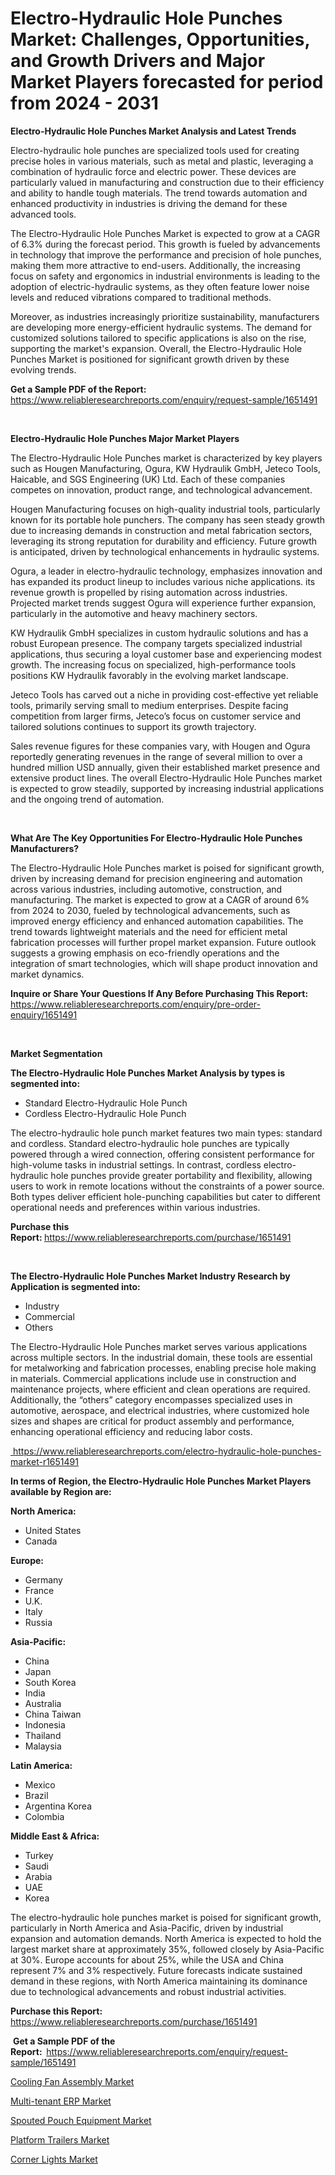 <p><h1>Electro-Hydraulic Hole Punches Market: Challenges, Opportunities, and Growth Drivers and Major Market Players forecasted for period from 2024 - 2031</h1></p><p><strong>Electro-Hydraulic Hole Punches Market Analysis and Latest Trends</strong></p>
<p><p>Electro-hydraulic hole punches are specialized tools used for creating precise holes in various materials, such as metal and plastic, leveraging a combination of hydraulic force and electric power. These devices are particularly valued in manufacturing and construction due to their efficiency and ability to handle tough materials. The trend towards automation and enhanced productivity in industries is driving the demand for these advanced tools.</p><p>The Electro-Hydraulic Hole Punches Market is expected to grow at a CAGR of 6.3% during the forecast period. This growth is fueled by advancements in technology that improve the performance and precision of hole punches, making them more attractive to end-users. Additionally, the increasing focus on safety and ergonomics in industrial environments is leading to the adoption of electric-hydraulic systems, as they often feature lower noise levels and reduced vibrations compared to traditional methods. </p><p>Moreover, as industries increasingly prioritize sustainability, manufacturers are developing more energy-efficient hydraulic systems. The demand for customized solutions tailored to specific applications is also on the rise, supporting the market's expansion. Overall, the Electro-Hydraulic Hole Punches Market is positioned for significant growth driven by these evolving trends.</p></p>
<p><strong>Get a Sample PDF of the Report:&nbsp;</strong> <a href="https://www.reliableresearchreports.com/enquiry/request-sample/1651491?utm_campaign=11&utm_medium=2&utm_source=Github&utm_content=ia&utm_term=08122024&utm_id=electro-hydraulic-hole-punches">https://www.reliableresearchreports.com/enquiry/request-sample/1651491</a></p>
<p>&nbsp;</p>
<p><strong>Electro-Hydraulic Hole Punches Major Market Players</strong></p>
<p><p>The Electro-Hydraulic Hole Punches market is characterized by key players such as Hougen Manufacturing, Ogura, KW Hydraulik GmbH, Jeteco Tools, Haicable, and SGS Engineering (UK) Ltd. Each of these companies competes on innovation, product range, and technological advancement.</p><p>Hougen Manufacturing focuses on high-quality industrial tools, particularly known for its portable hole punchers. The company has seen steady growth due to increasing demands in construction and metal fabrication sectors, leveraging its strong reputation for durability and efficiency. Future growth is anticipated, driven by technological enhancements in hydraulic systems.</p><p>Ogura, a leader in electro-hydraulic technology, emphasizes innovation and has expanded its product lineup to includes various niche applications. its revenue growth is propelled by rising automation across industries. Projected market trends suggest Ogura will experience further expansion, particularly in the automotive and heavy machinery sectors.</p><p>KW Hydraulik GmbH specializes in custom hydraulic solutions and has a robust European presence. The company targets specialized industrial applications, thus securing a loyal customer base and experiencing modest growth. The increasing focus on specialized, high-performance tools positions KW Hydraulik favorably in the evolving market landscape.</p><p>Jeteco Tools has carved out a niche in providing cost-effective yet reliable tools, primarily serving small to medium enterprises. Despite facing competition from larger firms, Jeteco’s focus on customer service and tailored solutions continues to support its growth trajectory.</p><p>Sales revenue figures for these companies vary, with Hougen and Ogura reportedly generating revenues in the range of several million to over a hundred million USD annually, given their established market presence and extensive product lines. The overall Electro-Hydraulic Hole Punches market is expected to grow steadily, supported by increasing industrial applications and the ongoing trend of automation.</p></p>
<p>&nbsp;</p>
<p><strong>What Are The Key Opportunities For Electro-Hydraulic Hole Punches Manufacturers?</strong></p>
<p><p>The Electro-Hydraulic Hole Punches market is poised for significant growth, driven by increasing demand for precision engineering and automation across various industries, including automotive, construction, and manufacturing. The market is expected to grow at a CAGR of around 6% from 2024 to 2030, fueled by technological advancements, such as improved energy efficiency and enhanced automation capabilities. The trend towards lightweight materials and the need for efficient metal fabrication processes will further propel market expansion. Future outlook suggests a growing emphasis on eco-friendly operations and the integration of smart technologies, which will shape product innovation and market dynamics.</p></p>
<p><strong>Inquire or Share Your Questions If Any Before Purchasing This Report:</strong> <a href="https://www.reliableresearchreports.com/enquiry/pre-order-enquiry/1651491?utm_campaign=11&utm_medium=2&utm_source=Github&utm_content=ia&utm_term=08122024&utm_id=electro-hydraulic-hole-punches">https://www.reliableresearchreports.com/enquiry/pre-order-enquiry/1651491</a></p>
<p>&nbsp;</p>
<p><strong>Market Segmentation</strong></p>
<p><strong>The Electro-Hydraulic Hole Punches Market Analysis by types is segmented into:</strong></p>
<p><ul><li>Standard Electro-Hydraulic Hole Punch</li><li>Cordless Electro-Hydraulic Hole Punch</li></ul></p>
<p><p>The electro-hydraulic hole punch market features two main types: standard and cordless. Standard electro-hydraulic hole punches are typically powered through a wired connection, offering consistent performance for high-volume tasks in industrial settings. In contrast, cordless electro-hydraulic hole punches provide greater portability and flexibility, allowing users to work in remote locations without the constraints of a power source. Both types deliver efficient hole-punching capabilities but cater to different operational needs and preferences within various industries.</p></p>
<p><strong>Purchase this Report:&nbsp;</strong><a href="https://www.reliableresearchreports.com/purchase/1651491?utm_campaign=11&utm_medium=2&utm_source=Github&utm_content=ia&utm_term=08122024&utm_id=electro-hydraulic-hole-punches">https://www.reliableresearchreports.com/purchase/1651491</a></p>
<p>&nbsp;</p>
<p><strong>The Electro-Hydraulic Hole Punches Market Industry Research by Application is segmented into:</strong></p>
<p><ul><li>Industry</li><li>Commercial</li><li>Others</li></ul></p>
<p><p>The Electro-Hydraulic Hole Punches market serves various applications across multiple sectors. In the industrial domain, these tools are essential for metalworking and fabrication processes, enabling precise hole making in materials. Commercial applications include use in construction and maintenance projects, where efficient and clean operations are required. Additionally, the “others” category encompasses specialized uses in automotive, aerospace, and electrical industries, where customized hole sizes and shapes are critical for product assembly and performance, enhancing operational efficiency and reducing labor costs.</p></p>
<p><a href="https://www.reliableresearchreports.com/electro-hydraulic-hole-punches-market-r1651491?utm_campaign=11&utm_medium=2&utm_source=Github&utm_content=ia&utm_term=08122024&utm_id=electro-hydraulic-hole-punches">&nbsp;https://www.reliableresearchreports.com/electro-hydraulic-hole-punches-market-r1651491</a></p>
<p><strong>In terms of Region, the Electro-Hydraulic Hole Punches Market Players available by Region are:</strong></p>
<p>
    <p> <strong> North America: </strong>
        <ul>
            <li>United States</li>
            <li>Canada</li>
        </ul>
        </p> 
    <p> <strong> Europe: </strong>
        <ul>
            <li>Germany</li>
            <li>France</li>
            <li>U.K.</li>
            <li>Italy</li>
            <li>Russia</li>
        </ul>
        </p> 
    <p> <strong> Asia-Pacific: </strong>
        <ul>
            <li>China</li>
            <li>Japan</li>
            <li>South Korea</li>
            <li>India</li>
            <li>Australia</li>
            <li>China Taiwan</li>
            <li>Indonesia</li>
            <li>Thailand</li>
            <li>Malaysia</li>
        </ul>
        </p> 
    <p> <strong> Latin America: </strong>
        <ul>
            <li>Mexico</li>
            <li>Brazil</li>
            <li>Argentina Korea</li>
            <li>Colombia</li>
        </ul>
        </p> 
    <p> <strong> Middle East & Africa: </strong>
        <ul>
            <li>Turkey</li>
            <li>Saudi</li>
            <li>Arabia</li>
            <li>UAE</li>
            <li>Korea</li>
        </ul>
    </p>
    </p>
<p><p>The electro-hydraulic hole punches market is poised for significant growth, particularly in North America and Asia-Pacific, driven by industrial expansion and automation demands. North America is expected to hold the largest market share at approximately 35%, followed closely by Asia-Pacific at 30%. Europe accounts for about 25%, while the USA and China represent 7% and 3% respectively. Future forecasts indicate sustained demand in these regions, with North America maintaining its dominance due to technological advancements and robust industrial activities.</p></p>
<p><strong>Purchase this Report: </strong><a href="https://www.reliableresearchreports.com/purchase/1651491?utm_campaign=11&utm_medium=2&utm_source=Github&utm_content=ia&utm_term=08122024&utm_id=electro-hydraulic-hole-punches">https://www.reliableresearchreports.com/purchase/1651491</a></p>
<p>&nbsp;<strong>Get a Sample PDF of the Report:&nbsp;&nbsp;</strong><a href="https://www.reliableresearchreports.com/enquiry/request-sample/1651491?utm_campaign=11&utm_medium=2&utm_source=Github&utm_content=ia&utm_term=08122024&utm_id=electro-hydraulic-hole-punches">https://www.reliableresearchreports.com/enquiry/request-sample/1651491</a></p>
<p><strong></strong></p>
<p><p><a href="https://www.linkedin.com/pulse/th-score-market-0ptye?utm_campaign=11&utm_medium=2&utm_source=Github&utm_content=ia&utm_term=08122024&utm_id=electro-hydraulic-hole-punches">Cooling Fan Assembly Market</a></p><p><a href="https://github.com/ChiragRp1/Market-Research-Report-List-6/blob/main/multi-tenant-erp-market.md?utm_campaign=11&utm_medium=2&utm_source=Github&utm_content=ia&utm_term=08122024&utm_id=electro-hydraulic-hole-punches">Multi-tenant ERP Market</a></p><p><a href="https://github.com/gukenneth26571/Market-Research-Report-List-1/blob/main/spouted-pouch-equipment-market.md?utm_campaign=11&utm_medium=2&utm_source=Github&utm_content=ia&utm_term=08122024&utm_id=electro-hydraulic-hole-punches">Spouted Pouch Equipment Market</a></p><p><a href="https://www.linkedin.com/pulse/th-score-market-0ptye?utm_campaign=11&utm_medium=2&utm_source=Github&utm_content=ia&utm_term=08122024&utm_id=electro-hydraulic-hole-punches">Platform Trailers Market</a></p><p><a href="https://www.linkedin.com/pulse/th-score-market-0ptye?utm_campaign=11&utm_medium=2&utm_source=Github&utm_content=ia&utm_term=08122024&utm_id=electro-hydraulic-hole-punches">Corner Lights Market</a></p></p>